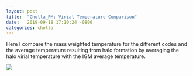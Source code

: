 ```yaml
---
layout: post
title:  "Cholla_PM: Virial Temperature Comparison"
date:   2019-09-18 17:10:24 -0800
categories: cholla
---
```


Here I compare the mass weighted temperature for the different codes and the average temperature resulting from halo formation by averaging the halo virial temperature  with the IGM average temperature.


<img src="{{ site.url }}assets/images/virial_temperature_SIMPLE_PPMP_eta0.010_beta0.00_grav4.png">

 